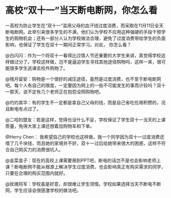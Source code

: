 # 高校“双十一”当天断电断网，你怎么看

一高校为防止学生在“双十一”滥用父母的血汗钱过度消费，而采取在11月11日全天断电断网。此举引来很多学生的不满，他们认为学校不应用这种强硬的手段干预学生的购物机会；还有一部分人认为学校做法合理，避免了过度消费带给学生的负面影响，也保证了学生在双十一期间正常学习。对此， 你怎么看？ 

@白闪闪：作为一个将双十一看得比过情人节还重要的大学生来讲，真觉得学校这样做过分了。学校这样做，岂不是逼迫学生寻找其他途径购物吗，这样一来，很可能很多学生逃课去校外购物了。 

@残月留安：购物是一个很好的减压途径，虽然是过度消费，也不至于断电断网吧。每个人有自己的限度，一定要因为网上的一些不可能发生的事而计较吗？双十一那天，说不定有几个老师正在抱怨没网购物吧。 

@灼灼其华：有的学生不一定都是拿自己父母的钱，而是自己省吃俭用积攒的，况且断电有点过了。 

@二哈的盟友：若是这样，觉得也没什么不妥，学校保证了学生双十一当天的上课质量，免得大家上课还想着加购物车和下单。 

@Herry Chen： 我希望自己的学校也这样做，我一个同学因为双十一过度消费还借了几千块钱，而且她的家境并不好，双十一过后给她带来很大的困惑，这样不符合自己购买力的消费很坑人。 

@韭菜盒子：现在的高校上课需要用到PPT吧，断电的话岂不是也会影响老师上课？断电断网不能从根源上解决学生过度消费，也会影响真正有购买需求的同学，只要在合理的购买范围内就好。 

@玫瑰将军：学校虽是好意，却很难让学生领情。学校如果选择当天不断电不断网，学生应该会很感激学校的做法吧。